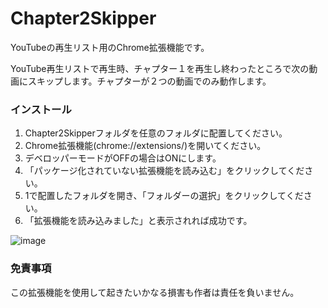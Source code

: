 # Chapter2Skipper
YouTubeの再生リスト用のChrome拡張機能です。

YouTube再生リストで再生時、チャプター１を再生し終わったところで次の動画にスキップします。チャプターが２つの動画でのみ動作します。

### インストール
1. Chapter2Skipperフォルダを任意のフォルダに配置してください。
2. Chrome拡張機能(chrome://extensions/)を開いてください。
3. デベロッパーモードがOFFの場合はONにします。
4. 「パッケージ化されていない拡張機能を読み込む」をクリックしてください。
5. 1で配置したフォルダを開き、「フォルダーの選択」をクリックしてください。
6. 「拡張機能を読み込みました」と表示されれば成功です。

![image](https://github.com/LutraKawauso/Chapter2Skipper/assets/148268606/96cf78a5-ec1b-4697-b6a3-7c4bb6b32f2d)

### 免責事項
この拡張機能を使用して起きたいかなる損害も作者は責任を負いません。
